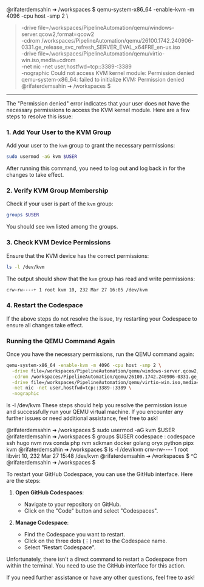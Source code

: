 @rifaterdemsahin ➜ /workspaces $ qemu-system-x86_64 -enable-kvm -m 4096 -cpu host -smp 2 \
>   -drive file=/workspaces/PipelineAutomation/qemu/windows-server.qcow2,format=qcow2 \
>   -cdrom /workspaces/PipelineAutomation/qemu/26100.1742.240906-0331.ge_release_svc_refresh_SERVER_EVAL_x64FRE_en-us.iso \
>   -drive file=/workspaces/PipelineAutomation/qemu/virtio-win.iso,media=cdrom \
>   -net nic -net user,hostfwd=tcp::3389-:3389 \
>   -nographic
Could not access KVM kernel module: Permission denied
qemu-system-x86_64: failed to initialize KVM: Permission denied
@rifaterdemsahin ➜ /workspaces $ 

---

The "Permission denied" error indicates that your user does not have the necessary permissions to access the KVM kernel module. Here are a few steps to resolve this issue:

### **1. Add Your User to the KVM Group**
Add your user to the `kvm` group to grant the necessary permissions:
```sh
sudo usermod -aG kvm $USER
```
After running this command, you need to log out and log back in for the changes to take effect.

### **2. Verify KVM Group Membership**
Check if your user is part of the `kvm` group:
```sh
groups $USER
```
You should see `kvm` listed among the groups.

### **3. Check KVM Device Permissions**
Ensure that the KVM device has the correct permissions:
```sh
ls -l /dev/kvm
```
The output should show that the `kvm` group has read and write permissions:
```sh
crw-rw----+ 1 root kvm 10, 232 Mar 27 16:05 /dev/kvm
```

### **4. Restart the Codespace**
If the above steps do not resolve the issue, try restarting your Codespace to ensure all changes take effect.

### **Running the QEMU Command Again**
Once you have the necessary permissions, run the QEMU command again:
```sh
qemu-system-x86_64 -enable-kvm -m 4096 -cpu host -smp 2 \
  -drive file=/workspaces/PipelineAutomation/qemu/windows-server.qcow2,format=qcow2 \
  -cdrom /workspaces/PipelineAutomation/qemu/26100.1742.240906-0331.ge_release_svc_refresh_SERVER_EVAL_x64FRE_en-us.iso \
  -drive file=/workspaces/PipelineAutomation/qemu/virtio-win.iso,media=cdrom \
  -net nic -net user,hostfwd=tcp::3389-:3389 \
  -nographic
```

ls -l /dev/kvm
These steps should help you resolve the permission issue and successfully run your QEMU virtual machine. If you encounter any further issues or need additional assistance, feel free to ask!

@rifaterdemsahin ➜ /workspaces $ sudo usermod -aG kvm $USER
@rifaterdemsahin ➜ /workspaces $ groups $USER
codespace : codespace ssh hugo nvm nvs conda php rvm sdkman docker golang oryx python pipx kvm
@rifaterdemsahin ➜ /workspaces $ ls -l /dev/kvm
crw-rw---- 1 root libvirt 10, 232 Mar 27 15:48 /dev/kvm
@rifaterdemsahin ➜ /workspaces $ ^C
@rifaterdemsahin ➜ /workspaces $ 


To restart your GitHub Codespace, you can use the GitHub interface. Here are the steps:

1. **Open GitHub Codespaces**:
   - Navigate to your repository on GitHub.
   - Click on the "Code" button and select "Codespaces".

2. **Manage Codespace**:
   - Find the Codespace you want to restart.
   - Click on the three dots (⋮) next to the Codespace name.
   - Select "Restart Codespace".

Unfortunately, there isn't a direct command to restart a Codespace from within the terminal. You need to use the GitHub interface for this action.

If you need further assistance or have any other questions, feel free to ask!